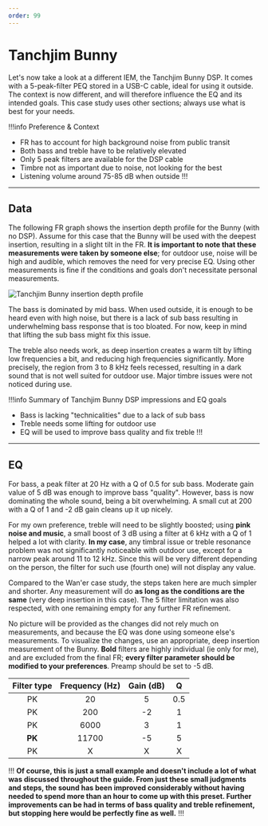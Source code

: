 ```yaml
---
order: 99
---
```

# Tanchjim Bunny

Let's now take a look at a different IEM, the Tanchjim Bunny DSP. It comes with a 5-peak-filter PEQ stored in a USB-C cable, ideal for using it outside. The context is now different, and will therefore influence the EQ and its intended goals. This case study uses other sections; always use what is best for your needs.

!!!info Preference & Context
- FR has to account for high background noise from public transit
- Both bass and treble have to be relatively elevated
- Only 5 peak filters are available for the DSP cable
- Timbre not as important due to noise, not looking for the best 
- Listening volume around 75-85 dB when outside
!!!

***
## Data 
The following FR graph shows the insertion depth profile for the Bunny (with no DSP). Assume for this case that the Bunny will be used with the deepest insertion, resulting in a slight tilt in the FR. **It is important to note that these measurements were taken by someone else**; for outdoor use, noise will be high and audible, which removes the need for very precise EQ. Using other measurements is fine if the conditions and goals don't necessitate personal measurements.

![Tanchjim Bunny insertion depth profile](https://i.postimg.cc/NF7krd20/Tanchjim-Bunny-Tangzu-Sancai-Regular-Narrow-Bore-Tips-Measurements-2.gif)

The bass is dominated by mid bass. When used outside, it is enough to be heard even with high noise, but there is a lack of sub bass resulting in underwhelming bass response that is too bloated. For now, keep in mind that lifting the sub bass might fix this issue.

The treble also needs work, as deep insertion creates a warm tilt by lifting low frequencies a bit, and reducing high frequencies significantly. More precisely, the region from 3 to 8 kHz feels recessed, resulting in a dark sound that is not well suited for outdoor use. Major timbre issues were not noticed during use.

!!!info Summary of Tanchjim Bunny DSP impressions and EQ goals
- Bass is lacking "technicalities" due to a lack of sub bass
- Treble needs some lifting for outdoor use
- EQ will be used to improve bass quality and fix treble
!!!

***
## EQ

For bass, a peak filter at 20 Hz with a Q of 0.5 for sub bass. Moderate gain value of 5 dB was enough to improve bass "quality". However, bass is now dominating the whole sound, being a bit overwhelming. A small cut at 200 with a Q of 1 and -2 dB gain cleans up it up nicely.

For my own preference, treble will need to be slightly boosted; using **pink noise and music**, a small boost of 3 dB using a filter at 6 kHz with a Q of 1 helped a lot with clarity. **In my case**, any timbral issue or treble resonance problem was not significantly noticeable with outdoor use, except for a narrow peak around 11 to 12 kHz. Since this will be very different depending on the person, the filter for such use (fourth one) will not display any value. 

Compared to the Wan'er case study, the steps taken here are much simpler and shorter. Any measurement will do **as long as the conditions are the same** (very deep insertion in this case). The 5 filter limitation was also respected, with one remaining empty for any further FR refinement.

No picture will be provided as the changes did not rely much on measurements, and because the EQ was done using someone else's measurements. To visualize the changes, use an appropriate, deep insertion measurement of the Bunny. **Bold** filters are highly individual (ie only for me), and are excluded from the final FR; **every filter parameter should be modified to your preferences**. Preamp should be set to -5 dB.


Filter type | Frequency (Hz) | Gain (dB) | Q |
:-:|:-:|:-:|:-:|
PK | 20 | 5 | 0.5 | 
PK | 200 | -2 | 1 |
PK | 6000 | 3 | 1 |
**PK** | 11700 | -5 | 5 |
PK | X | X | X |


!!!
**Of course, this is just a small example and doesn't include a lot of what was discussed throughout the guide. From just these small judgments and steps, the sound has been improved considerably without having needed to spend more than an hour to come up with this preset. Further improvements can be had in terms of bass quality and treble refinement, but stopping here would be perfectly fine as well.**
!!!
